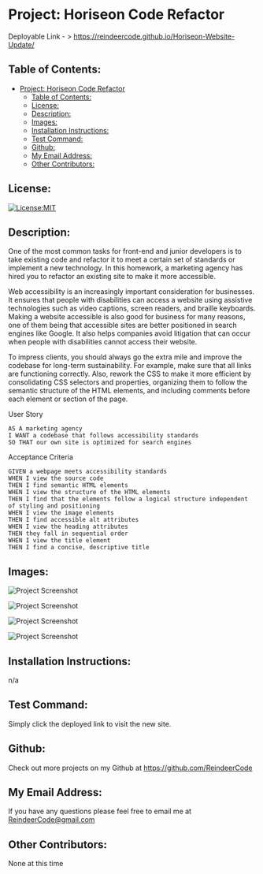# Project: Horiseon Code Refactor

  Deployable Link - > https://reindeercode.github.io/Horiseon-Website-Update/


## Table of Contents: 
- [Project: Horiseon Code Refactor](#project-horiseon-code-refactor)
  - [Table of Contents:](#table-of-contents)
  - [License:](#license)
  - [Description:](#description)
  - [Images:](#images)
  - [Installation Instructions:](#installation-instructions)
  - [Test Command:](#test-command)
  - [Github:](#github)
  - [My Email Address:](#my-email-address)
  - [Other Contributors:](#other-contributors)

## License:
[![License:MIT](https://img.shields.io/badge/License-MIT-yellow.svg)](https://opensource.org/licenses/MIT)

## Description:
One of the most common tasks for front-end and junior developers is to take existing code and refactor it to meet a certain set of standards or implement a new technology. In this homework, a marketing agency has hired you to refactor an existing site to make it more accessible.

Web accessibility is an increasingly important consideration for businesses. It ensures that people with disabilities can access a website using assistive technologies such as video captions, screen readers, and braille keyboards. Making a website accessible is also good for business for many reasons, one of them being that accessible sites are better positioned in search engines like Google. It also helps companies avoid litigation that can occur when people with disabilities cannot access their website.

To impress clients, you should always go the extra mile and improve the codebase for long-term sustainability. For example, make sure that all links are functioning correctly. Also, rework the CSS to make it more efficient by consolidating CSS selectors and properties, organizing them to follow the semantic structure of the HTML elements, and including comments before each element or section of the page.

User Story

```
AS A marketing agency
I WANT a codebase that follows accessibility standards
SO THAT our own site is optimized for search engines
```

Acceptance Criteria

```
GIVEN a webpage meets accessibility standards
WHEN I view the source code
THEN I find semantic HTML elements
WHEN I view the structure of the HTML elements
THEN I find that the elements follow a logical structure independent of styling and positioning
WHEN I view the image elements
THEN I find accessible alt attributes
WHEN I view the heading attributes
THEN they fall in sequential order
WHEN I view the title element
THEN I find a concise, descriptive title
```

## Images:
![Project Screenshot](./Assets/images/Starter_CSS_1.png)

![Project Screenshot](./Assets/images/Starter_CSS_2.png)

![Project Screenshot](./Assets/images/Starter_CSS_3.png)

![Project Screenshot](./Assets/images/Starter_HTML_Code.png)

## Installation Instructions: 
n/a

## Test Command: 
Simply click the deployed link to visit the new site.

## Github: 
Check out more projects on my Github at https://github.com/ReindeerCode

## My Email Address:
If you have any questions please feel free to email me at ReindeerCode@gmail.com

## Other Contributors:
None at this time
